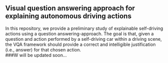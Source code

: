 ## Visual question answering approach for explaining autonomous driving actions

In this repository, we provide a preliminary study of explainable self-driving actions using a question answering-approach. The goal is that, given a question and action performed by a self-driving car within a driving scene, the VQA framework should provide a correct and intelligible justification (i.e., answer) for that chosen action.  
###W will be updated soon...

